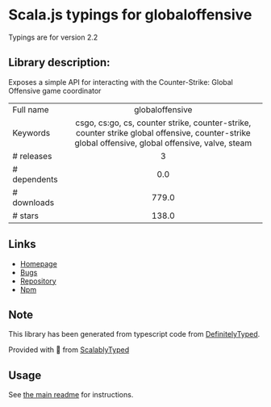
# Scala.js typings for globaloffensive

Typings are for version 2.2

## Library description:
Exposes a simple API for interacting with the Counter-Strike: Global Offensive game coordinator

|                    |                 |
| ------------------ | :-------------: |
| Full name          | globaloffensive |
| Keywords           | csgo, cs:go, cs, counter strike, counter-strike, counter strike global offensive, counter-strike global offensive, global offensive, valve, steam |
| # releases         | 3 |
| # dependents       | 0.0 |
| # downloads        | 779.0 |
| # stars            | 138.0 |

## Links
- [Homepage](https://github.com/DoctorMcKay/node-globaloffensive)
- [Bugs](https://github.com/DoctorMcKay/node-globaloffensive/issues)
- [Repository](https://github.com/DoctorMcKay/node-globaloffensive)
- [Npm](https://www.npmjs.com/package/globaloffensive)
    


## Note
This library has been generated from typescript code from [DefinitelyTyped](https://definitelytyped.org).

Provided with :purple_heart: from [ScalablyTyped](https://github.com/oyvindberg/ScalablyTyped)

## Usage
See [the main readme](../../readme.md) for instructions.


